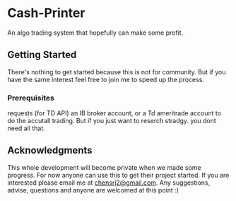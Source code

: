 # Cash-Printer

An algo trading system that hopefully can make some profit.

## Getting Started

There's nothing to get started because this is not for community. But if you have the same interest feel free to join me to speed up the process.

### Prerequisites
requests (for TD API)
an IB broker account, or a Td ameritrade account to do the accutall trading. But if you just want to reserch stradgy. you dont need all that.

## Acknowledgments

This whole development will become private when we made some progress. For now anyone can use this to get their project started. If you are interested please email me at chensrj2@gmail.com. Any suggestions, advise, questions and anyone are welcomed at this point :)
